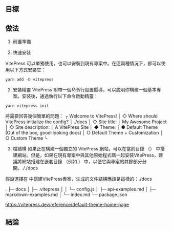 ## 目標

## 做法
1. 前置準備


1. 快速安裝

VitePress 可以單獨使用，也可以安裝到現有專案中。在這兩種情況下，都可以使用以下方式安裝它：
```
yarn add -D vitepress
```

2. 安裝精靈
VitePress 附帶一個命令行設置嚮導，可以説明你構建一個基本專案。安裝後，通過執行以下命令啟動精靈：
```
yarn vitepress init
```

將需要回答幾個簡單的問題：
┌  Welcome to VitePress!
│
◇  Where should VitePress initialize the config?
│  ./docs
│
◇  Site title:
│  My Awesome Project
│
◇  Site description:
│  A VitePress Site
│
◆  Theme:
│  ● Default Theme (Out of the box, good-looking docs)
│  ○ Default Theme + Customization
│  ○ Custom Theme
└

3. 檔結構
如果正在構建一個獨立的 VitePress 網站，可以在當前目錄 （） 中搭建網站。但是，如果在現有專案中與其他原始程式碼一起安裝VitePress，建議將網站搭建在嵌套目錄 （例如 ） 中，以便它與專案的其餘部分分開。././docs

假設選擇在 中搭建VitePress專案，生成的文件結構應該是這樣的：./docs

.
├─ docs
│  ├─ .vitepress
│  │  └─ config.js
│  ├─ api-examples.md
│  ├─ markdown-examples.md
│  └─ index.md
└─ package.json

https://vitepress.dev/reference/default-theme-home-page


## 結論